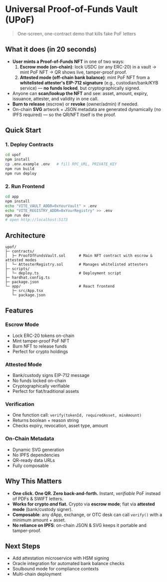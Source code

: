 # Universal Proof-of-Funds Vault (UPoF)

> One-screen, one-contract demo that kills fake PoF letters

## What it does (in 20 seconds)

* **User mints a Proof-of-Funds NFT** in one of two ways:
  1. **Escrow mode (on-chain)**: lock USDC (or any ERC-20) in a vault → mint PoF NFT → QR shows live, tamper-proof proof.
  2. **Attested mode (off-chain bank balance)**: mint PoF NFT from a **whitelisted attester's EIP-712 signature** (e.g., custodian/bank/KYB service) — **no funds locked**, but cryptographically signed.
* Anyone can **scan/lookup the NFT** and see: asset, amount, expiry, issuance, attester, and validity in one call.
* **Burn to release** (escrow) or **revoke** (owner/admin) if needed.
* On-chain **SVG** artwork + JSON metadata are generated dynamically (no IPFS required) — so the QR/NFT itself is the proof.

## Quick Start

### 1. Deploy Contracts

```bash
cd upof
npm install
cp .env.example .env   # fill RPC_URL, PRIVATE_KEY
npm run build
npm run deploy
```

### 2. Run Frontend

```bash
cd app
npm install
echo "VITE_VAULT_ADDR=0xYourVault" > .env
echo "VITE_REGISTRY_ADDR=0xYourRegistry" >> .env
npm run dev
# open http://localhost:5173
```

## Architecture

```
upof/
├─ contracts/
│  ├─ ProofOfFundsVault.sol      # Main NFT contract with escrow & attested modes
│  └─ AttesterRegistry.sol       # Manages whitelisted attesters
├─ scripts/
│  └─ deploy.ts                  # Deployment script
├─ hardhat.config.ts
├─ package.json
└─ app/                          # React frontend
   ├─ src/App.tsx
   └─ package.json
```

## Features

### Escrow Mode
- Lock ERC-20 tokens on-chain
- Mint tamper-proof PoF NFT
- Burn NFT to release funds
- Perfect for crypto holdings

### Attested Mode
- Bank/custody signs EIP-712 message
- No funds locked on-chain
- Cryptographically verifiable
- Perfect for fiat/traditional assets

### Verification
- One function call: `verify(tokenId, requiredAsset, minAmount)`
- Returns boolean + reason string
- Checks expiry, revocation, asset type, amount

### On-Chain Metadata
- Dynamic SVG generation
- No IPFS dependencies
- QR-ready data URLs
- Fully composable

## Why This Matters

* **One click. One QR. Zero back-and-forth.** Instant, *verifiable* PoF instead of PDFs & SWIFT letters.
* **Works for crypto *and* fiat.** Crypto via **escrow mode**; fiat via **attested mode** (bank/custody signer).
* **Composable**: any dApp, exchange, or OTC desk can call `verify()` with a minimum amount + asset.
* **No reliance on IPFS**: on-chain JSON & SVG keeps it portable and tamper-proof.

## Next Steps

- Add attestation microservice with HSM signing
- Oracle integration for automated bank balance checks
- Soulbound mode for compliance contexts
- Multi-chain deployment